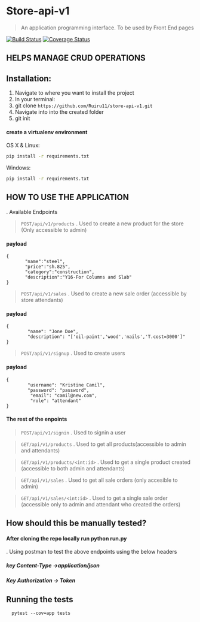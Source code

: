 # Store-api-v1
> An application programming interface.
> To be used by Front End pages

[![Build Status](https://travis-ci.org/Ruiru11/store-api-v1.svg?branch=develop)](https://travis-ci.org/Ruiru11/store-api-v1) [![Coverage Status](https://coveralls.io/repos/github/Ruiru11/store-api-v1/badge.svg?branch=develop)](https://coveralls.io/github/Ruiru11/store-api-v1?branch=develop)

## HELPS MANAGE CRUD OPERATIONS

## Installation:
1. Navigate to where you want to install the project
2. In your terminal:
3. git clone `https://github.com/Ruiru11/store-api-v1.git`
4. Navigate into into the created folder 
5. git init 

#### create a virtualenv environment 

OS X & Linux:

```sh
pip install -r requirements.txt
```

Windows:

```sh
pip install -r requirements.txt
```

## HOW TO USE THE APPLICATION

. 	Available  Endpoints

> ```POST/api/v1/products```
. Used to create a new product for the store (Only accessible to admin)
#### payload
```
{
       "name":"steel",
       "price":"sh.825",
       "category":"construction",
       "description":"Y16-For Columns and Slab"
}
```

> ```POST/api/v1/sales```
. Used to create a new sale order (accessible by store attendants)
#### payload
```
{
        "name": "Jone Doe",
        "description": "['oil-paint','wood','nails','T.cost=3000']"
}
```

> ```POST/api/v1/signup```
. Used to create users
#### payload
```
{
        "username": "Kristine Camil",
        "password": "password",
         "email": "camil@new.com",
         "role": "attendant"
}
```

#### The rest of the enpoints
> ```POST/api/v1/signin```
. Used to signin a user

 > ```GET/api/v1/products```
 . Used to get all products(accessible to admin and attendants)

> ```GET/api/v1/products/<int:id>```
. Used to get a single product created (accessible to both admin and attendants)

> ```GET/api/v1/sales``` 
. Used to get all sale orders (only  accesible to admin)

> ```GET/api/v1/sales/<int:id>```
. Used to get a single sale order (accessible only to admin and attendant who created the orders)

## How should this be manually tested?

#### After cloning the repo locally run python run.py
. Using postman to test the above endpoints using the below headers

##### key Content-Type →application/json
##### Key Authorization → Token

## Running the tests


```
  pytest --cov=app tests
```